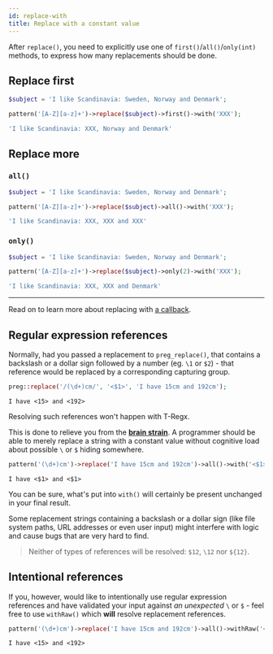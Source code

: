 ```yaml
---
id: replace-with
title: Replace with a constant value
---
```


After `replace()`, you need to explicitly use one of `first()`/`all()`/`only(int)` methods, to express how many
replacements should be done.

## Replace first

```php
$subject = 'I like Scandinavia: Sweden, Norway and Denmark'; 

pattern('[A-Z][a-z]+')->replace($subject)->first()->with('XXX');
```
```php
'I like Scandinavia: XXX, Norway and Denmark'
```

## Replace more

### `all()`

```php
$subject = 'I like Scandinavia: Sweden, Norway and Denmark'; 

pattern('[A-Z][a-z]+')->replace($subject)->all()->with('XXX');
```
```php
'I like Scandinavia: XXX, XXX and XXX'
```

### `only()`

```php
$subject = 'I like Scandinavia: Sweden, Norway and Denmark'; 

pattern('[A-Z][a-z]+')->replace($subject)->only(2)->with('XXX');
```
```php
'I like Scandinavia: XXX, XXX and Denmark'
```

---

Read on to learn more about replacing with [a callback](replace-callback.md).

## Regular expression references

Normally, had you passed a replacement to `preg_replace()`, that contains a backslash or a dollar sign followed by a 
number (eg. `\1` or `$2`) - that reference would be replaced by a corresponding capturing group.

```php
preg::replace('/(\d+)cm/', '<$1>', 'I have 15cm and 192cm');
```
```text
I have <15> and <192>
```

Resolving such references won't happen with T-Regx.
 
This is done to relieve you from the [**brain strain**](overview.md#brain-strain). A programmer should be able to merely 
replace a string with a constant value without cognitive load about possible `\` or `$` hiding somewhere.

```php
pattern('(\d+)cm')->replace('I have 15cm and 192cm')->all()->with('<$1>');
```
```text
I have <$1> and <$1>
```

You can be sure, what's put into `with()` will certainly be present unchanged in your final result.

Some replacement strings containing a backslash or a dollar sign (like file system paths, URL addresses or even user input) 
might interfere with logic and cause bugs that are very hard to find.

> Neither of types of references will be resolved: `$12`, `\12` nor `${12}`.

## Intentional references

If you, however, would like to intentionally use regular expression references and have validated your input 
against *an unexpected* `\` or `$` - feel free to use `withRaw()` which **will** resolve replacement references.

```php
pattern('(\d+)cm')->replace('I have 15cm and 192cm')->all()->withRaw('<$1>');
```
```text
I have <15> and <192>
```
